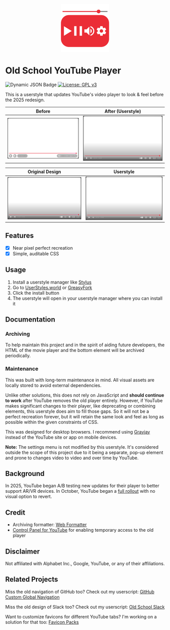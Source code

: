<p align="center">
  <img
    height="30%"
    width="30%"
    src="img/logo.svg"
    alt="Old School YouTube Player"
    title="Old School YouTube Player"
  />
</p>

# Old School YouTube Player

![Dynamic JSON Badge](https://img.shields.io/badge/dynamic/json?url=https%3A%2F%2Fgreasyfork.org%2Fscripts%2F553724-old-school-youtube-player.json&query=total_installs&suffix=%20installs&label=greasy%20fork&color=%23670000&link=https%3A%2F%2Fgreasyfork.org%2Fen%2Fscripts%2F553724-old-school-youtube-player)
[![License: GPL v3](https://img.shields.io/badge/license-GPLv3-blue.svg)](LICENSE)

This is a userstyle that updates YouTube's video player to look & feel before the 2025 redesign.

| Before | After (Userstyle) |
|:-:|:-:|
| <img src = "img/screenshots/before-userstyle.png" alt = "YouTube player without userstyle" title = "YouTube player without userstyle" /> | <img src = "img/screenshots/after-userstyle.png" alt = "YouTube player with the userstyle applied" title = "YouTube player with the userstyle applied" /> |

| Original Design | Userstyle |
|:-:|:-:|
| <img src = "img/screenshots/original-design.png" alt = "YouTube player original design" title = "YouTube player original design" /> | <img src = "img/screenshots/after-userstyle.png" alt = "YouTube player with the userstyle applied" title = "YouTube player with the userstyle applied" /> |

## Features

- [x] Near pixel perfect recreation
- [x] Simple, auditable CSS

## Usage

1. Install a userstyle manager like [Stylus](https://add0n.com/stylus.html)
1. Go to [UserStyles.world](https://userstyles.world/style/24856/old-school-youtube-player) or [GreasyFork](https://greasyfork.org/en/scripts/553724-old-school-youtube-player)
1. Click the install button
1. The userstyle will open in your userstyle manager where you can install it

## Documentation

### Archiving

To help maintain this project and in the spirit of aiding future developers, the HTML of the movie player and the bottom element will be archived periodically.

### Maintenance

This was built with long-term maintenance in mind. All visual assets are locally stored to avoid external dependencies.

Unlike other solutions, this does not rely on JavaScript and **should continue to work** after YouTube removes the old player entirely. However, if YouTube makes significant changes to their player, like deprecating or combining elements, this userstyle does aim to fill those gaps. So it will not be a perfect recreation forever, but it will retain the same look and feel as long as possible within the given constraints of CSS.

This was designed for desktop browsers. I recommend using [Grayjay](https://grayjay.app/) instead of the YouTube site or app on mobile devices.

**Note:** The settings menu is not modified by this userstyle. It's considered outside the scope of this project due to it being a separate, pop-up element and prone to changes video to video and over time by YouTube.

## Background

In 2025, YouTube began A/B testing new updates for their player to better support AR/VR devices. In October, YouTube began a [full rollout](https://support.google.com/youtube/thread/380540176) with no visual option to revert.

## Credit

- Archiving formatter: [Web Formatter](https://webformatter.com/html)
- [Control Panel for YouTube](https://soitis.dev/control-panel-for-youtube) for enabling temporary access to the old player

## Disclaimer

Not affiliated with Alphabet Inc., Google, YouTube, or any of their affiliations.

## Related Projects

Miss the old navigation of GitHub too? Check out my userscript: [GitHub Custom Global Navigation](https://github.com/blakegearin/github-custom-global-navigation#readme)

Miss the old design of Slack too? Check out my userscript: [Old School Slack](https://github.com/blakegearin/old-school-slack#readme)

Want to customize favicons for different YouTube tabs? I'm working on a solution for that too: [Favicon Packs](https://github.com/blakegearin/favicon-packs#readme)
